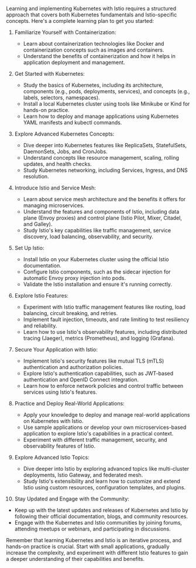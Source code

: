 Learning and implementing Kubernetes with Istio requires a structured approach that covers both Kubernetes fundamentals and Istio-specific concepts. Here's a complete learning plan to get you started:

1. Familiarize Yourself with Containerization:
   - Learn about containerization technologies like Docker and containerization concepts such as images and containers.
   - Understand the benefits of containerization and how it helps in application deployment and management.

2. Get Started with Kubernetes:
   - Study the basics of Kubernetes, including its architecture, components (e.g., pods, deployments, services), and concepts (e.g., labels, selectors, namespaces).
   - Install a local Kubernetes cluster using tools like Minikube or Kind for hands-on practice.
   - Learn how to deploy and manage applications using Kubernetes YAML manifests and kubectl commands.

3. Explore Advanced Kubernetes Concepts:
   - Dive deeper into Kubernetes features like ReplicaSets, StatefulSets, DaemonSets, Jobs, and CronJobs.
   - Understand concepts like resource management, scaling, rolling updates, and health checks.
   - Study Kubernetes networking, including Services, Ingress, and DNS resolution.

4. Introduce Istio and Service Mesh:
   - Learn about service mesh architecture and the benefits it offers for managing microservices.
   - Understand the features and components of Istio, including data plane (Envoy proxies) and control plane (Istio Pilot, Mixer, Citadel, and Galley).
   - Study Istio's key capabilities like traffic management, service discovery, load balancing, observability, and security.

5. Set Up Istio:
   - Install Istio on your Kubernetes cluster using the official Istio documentation.
   - Configure Istio components, such as the sidecar injection for automatic Envoy proxy injection into pods.
   - Validate the Istio installation and ensure it's running correctly.

6. Explore Istio Features:
   - Experiment with Istio traffic management features like routing, load balancing, circuit breaking, and retries.
   - Implement fault injection, timeouts, and rate limiting to test resiliency and reliability.
   - Learn how to use Istio's observability features, including distributed tracing (Jaeger), metrics (Prometheus), and logging (Grafana).

7. Secure Your Application with Istio:
   - Implement Istio's security features like mutual TLS (mTLS) authentication and authorization policies.
   - Explore Istio's authentication capabilities, such as JWT-based authentication and OpenID Connect integration.
   - Learn how to enforce network policies and control traffic between services using Istio's features.

8. Practice and Deploy Real-World Applications:
   - Apply your knowledge to deploy and manage real-world applications on Kubernetes with Istio.
   - Use sample applications or develop your own microservices-based application to explore Istio's capabilities in a practical context.
   - Experiment with different traffic management, security, and observability features of Istio.

9. Explore Advanced Istio Topics:
   - Dive deeper into Istio by exploring advanced topics like multi-cluster deployments, Istio Gateway, and federated mesh.
   - Study Istio's extensibility and learn how to customize and extend Istio using custom resources, configuration templates, and plugins.

10. Stay Updated and Engage with the Community:
   - Keep up with the latest updates and releases of Kubernetes and Istio by following their official documentation, blogs, and community resources.
   - Engage with the Kubernetes and Istio communities by joining forums, attending meetups or webinars, and participating in discussions.

Remember that learning Kubernetes and Istio is an iterative process, and hands-on practice is crucial. Start with small applications, gradually increase the complexity, and experiment with different Istio features to gain a deeper understanding of their capabilities and benefits.
